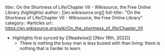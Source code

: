 title:: On the Shortness of Life/Chapter VII - Wikisource, the Free Online Library (highlights)
author:: [[en.wikisource.org]]
full-title:: "On the Shortness of Life/Chapter VII - Wikisource, the Free Online Library"
category:: #articles
url:: https://en.wikisource.org/wiki/On_the_shortness_of_life/Chapter_VII

- Highlights first synced by [[Readwise]] [[Nov 19th, 2022]]
	- There is nothing the busy man is less busied with than living: there is nothing that is harder to learn.